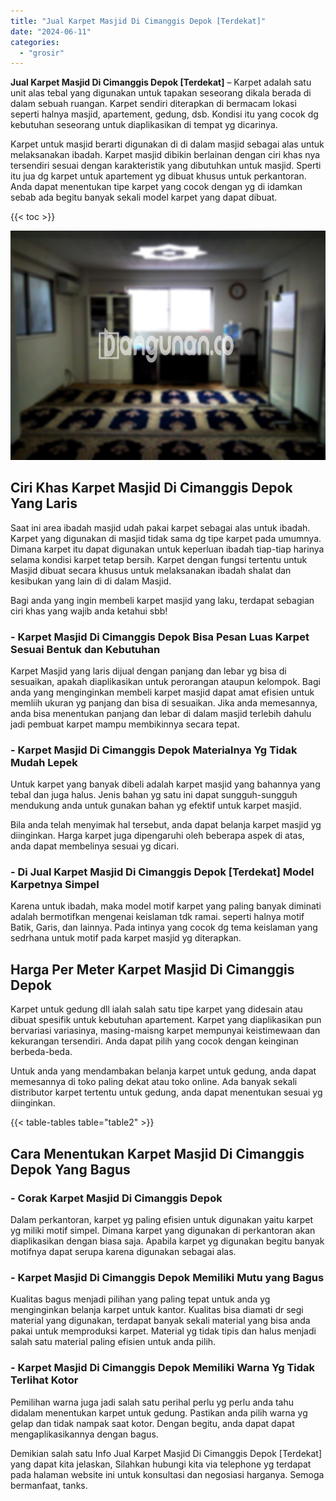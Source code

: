 ```yaml
---
title: "Jual Karpet Masjid Di Cimanggis Depok [Terdekat]"
date: "2024-06-11"
categories: 
  - "grosir"
---
```


**Jual Karpet Masjid Di Cimanggis Depok \[Terdekat\]** – Karpet adalah satu unit alas tebal yang digunakan untuk tapakan seseorang dikala berada di dalam sebuah ruangan. Karpet sendiri diterapkan di bermacam lokasi seperti halnya masjid, apartement, gedung, dsb. Kondisi itu yang cocok dg kebutuhan seseorang untuk diaplikasikan di tempat yg dicarinya.

Karpet untuk masjid berarti digunakan di di dalam masjid sebagai alas untuk melaksanakan ibadah. Karpet masjid dibikin berlainan dengan ciri khas nya tersendiri sesuai dengan karakteristik yang dibutuhkan untuk masjid. Sperti itu jua dg karpet untuk apartement yg dibuat khusus untuk perkantoran. Anda dapat menentukan tipe karpet yang cocok dengan yg di idamkan sebab ada begitu banyak sekali model karpet yang dapat dibuat.

{{< toc >}}

![Jual Karpet Masjid Di Cimanggis Depok [Terdekat]](/images/grosir-karpet-murah-61.png)

## Ciri Khas Karpet Masjid Di Cimanggis Depok Yang Laris

Saat ini area ibadah masjid udah pakai karpet sebagai alas untuk ibadah. Karpet yang digunakan di masjid tidak sama dg tipe karpet pada umumnya. Dimana karpet itu dapat digunakan untuk keperluan ibadah tiap-tiap harinya selama kondisi karpet tetap bersih. Karpet dengan fungsi tertentu untuk Masjid dibuat secara khusus untuk melaksanakan ibadah shalat dan kesibukan yang lain di di dalam Masjid.

Bagi anda yang ingin membeli karpet masjid yang laku, terdapat sebagian ciri khas yang wajib anda ketahui sbb!

### \- Karpet Masjid Di Cimanggis Depok Bisa Pesan Luas Karpet Sesuai Bentuk dan Kebutuhan

Karpet Masjid yang laris dijual dengan panjang dan lebar yg bisa di sesuaikan, apakah diaplikasikan untuk perorangan ataupun kelompok. Bagi anda yang menginginkan membeli karpet masjid dapat amat efisien untuk memliih ukuran yg panjang dan bisa di sesuaikan. Jika anda memesannya, anda bisa menentukan panjang dan lebar di dalam masjid terlebih dahulu jadi pembuat karpet mampu membikinnya secara tepat.

### \- Karpet Masjid Di Cimanggis Depok Materialnya Yg Tidak Mudah Lepek

Untuk karpet yang banyak dibeli adalah karpet masjid yang bahannya yang tebal dan juga halus. Jenis bahan yg satu ini dapat sungguh-sungguh mendukung anda untuk gunakan bahan yg efektif untuk karpet masjid.

Bila anda telah menyimak hal tersebut, anda dapat belanja karpet masjid yg diinginkan. Harga karpet juga dipengaruhi oleh beberapa aspek di atas, anda dapat membelinya sesuai yg dicari.

### \- Di Jual Karpet Masjid Di Cimanggis Depok \[Terdekat\] Model Karpetnya Simpel

Karena untuk ibadah, maka model motif karpet yang paling banyak diminati adalah bermotifkan mengenai keislaman tdk ramai. seperti halnya motif Batik, Garis, dan lainnya. Pada intinya yang cocok dg tema keislaman yang sedrhana untuk motif pada karpet masjid yg diterapkan.

## Harga Per Meter Karpet Masjid Di Cimanggis Depok

Karpet untuk gedung dll ialah salah satu tipe karpet yang didesain atau dibuat spesifik untuk kebutuhan apartement. Karpet yang diaplikasikan pun bervariasi variasinya, masing-maisng karpet mempunyai keistimewaan dan kekurangan tersendiri. Anda dapat pilih yang cocok dengan keinginan berbeda-beda.

Untuk anda yang mendambakan belanja karpet untuk gedung, anda dapat memesannya di toko paling dekat atau toko online. Ada banyak sekali distributor karpet tertentu untuk gedung, anda dapat menentukan sesuai yg diinginkan.

{{< table-tables table="table2" >}}

## Cara Menentukan Karpet Masjid Di Cimanggis Depok Yang Bagus

### \- Corak Karpet Masjid Di Cimanggis Depok

Dalam perkantoran, karpet yg paling efisien untuk digunakan yaitu karpet yg miliki motif simpel. Dimana karpet yang digunakan di perkantoran akan diaplikasikan dengan biasa saja. Apabila karpet yg digunakan begitu banyak motifnya dapat serupa karena digunakan sebagai alas.

### \- Karpet Masjid Di Cimanggis Depok Memiliki Mutu yang Bagus

Kualitas bagus menjadi pilihan yang paling tepat untuk anda yg menginginkan belanja karpet untuk kantor. Kualitas bisa diamati dr segi material yang digunakan, terdapat banyak sekali material yang bisa anda pakai untuk memproduksi karpet. Material yg tidak tipis dan halus menjadi salah satu material paling efisien untuk anda pilih.

### \- Karpet Masjid Di Cimanggis Depok Memiliki Warna Yg Tidak Terlihat Kotor

Pemilihan warna juga jadi salah satu perihal perlu yg perlu anda tahu didalam menentukan karpet untuk gedung. Pastikan anda pilih warna yg gelap dan tidak nampak saat kotor. Dengan begitu, anda dapat dapat mengaplikasikannya dengan bagus.

Demikian salah satu Info Jual Karpet Masjid Di Cimanggis Depok \[Terdekat\] yang dapat kita jelaskan, Silahkan hubungi kita via telephone yg terdapat pada halaman website ini untuk konsultasi dan negosiasi harganya. Semoga bermanfaat, tanks.
